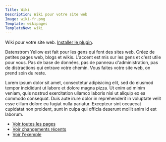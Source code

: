 ```yaml
---
Title: Wiki
Description: Wiki pour votre site web
Image: wiki-fr.png
Template: wikipages
TemplateNew: wiki
---
```

Wiki pour votre site web. 
[Installer le plugin](https://github.com/datenstrom/yellow-plugins/tree/master/wiki).

Datenstrom Yellow est fait pour les gens qui font des sites web. Créez de petites pages web, blogs et wikis. L'accent est mis sur les gens et c'est utile pour vous. Pas de base de données, pas de panneau d'administration, pas de distractions qui entrave votre chemin. Vous faites votre site web, on prend soin du reste.

Lorem ipsum dolor sit amet, consectetur adipisicing elit, sed do eiusmod tempor incididunt ut labore et dolore magna pizza. Ut enim ad minim veniam, quis nostrud exercitation ullamco laboris nisi ut aliquip ex ea commodo consequat. Duis aute irure dolor in reprehenderit in voluptate velit esse cillum dolore eu fugiat nulla pariatur. Excepteur sint occaecat cupidatat non proident, sunt in culpa qui officia deserunt mollit anim id est laborum.

* [Voir toutes les pages](./special:pages/)
* [Voir changements récents](./special:changes/)
* [Voir l'exemple](./tag:exemple/)
